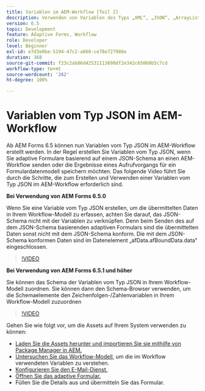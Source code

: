 ```yaml
---
title: Variablen im AEM-Workflow [Teil 2]
description: Verwenden von Variablen des Typs „XML“, „JSON“, „ArrayList“ und „Document“ in einem AEM-Workflow
version: 6.5
topic: Development
feature: Adaptive Forms, Workflow
role: Developer
level: Beginner
exl-id: e7d3e0be-5194-47c2-a668-ce78e727986e
duration: 368
source-git-commit: f23c2ab86d42531113690df2e342c65060b5c7cd
workflow-type: tm+mt
source-wordcount: '262'
ht-degree: 100%

---
```


# Variablen vom Typ JSON im AEM-Workflow

Ab AEM Forms 6.5 können nun Variablen vom Typ JSON im AEM-Workflow erstellt werden. In der Regel erstellen Sie Variablen vom Typ JSON, wenn Sie adaptive Formulare basierend auf einem JSON-Schema an einen AEM-Workflow senden oder die Ergebnisse eines Aufrufvorgangs für ein Formulardatenmodell speichern möchten. Das folgende Video führt Sie durch die Schritte, die zum Erstellen und Verwenden einer Variablen vom Typ JSON im AEM-Workflow erforderlich sind.

**Bei Verwendung von AEM Forms 6.5.0**

Wenn Sie eine Variable vom Typ JSON erstellen, um die übermittelten Daten in Ihrem Workflow-Modell zu erfassen, achten Sie darauf, das JSON-Schema nicht mit der Variablen zu verknüpfen. Denn beim Senden des auf dem JSON-Schema basierenden adaptiven Formulars sind die übermittelten Daten sonst nicht mit dem JSON-Schema konform. Die mit dem JSON-Schema konformen Daten sind im Datenelement „afData.afBoundData.data“ eingeschlossen.

>[!VIDEO](https://video.tv.adobe.com/v/26444?quality=12&learn=on)


**Bei Verwendung von AEM Forms 6.5.1 und höher**

Sie können das Schema der Variablen vom Typ JSON in Ihrem Workflow-Modell zuordnen. Sie können dann den Schema-Browser verwenden, um die Schemaelemente den Zeichenfolgen-/Zahlenvariablen in Ihrem Workflow-Modell zuzuordnen

>[!VIDEO](https://video.tv.adobe.com/v/28097?quality=12&learn=on)

Gehen Sie wie folgt vor, um die Assets auf Ihrem System verwenden zu können:

* [Laden Sie die Assets herunter und importieren Sie sie mithilfe von Package Manager in AEM.](assets/jsonandstringvariable.zip)
* [Untersuchen Sie das Workflow-Modell](http://localhost:4502/editor.html/conf/global/settings/workflow/models/jsonvariable.html), um die im Workflow verwendeten Variablen zu verstehen.
* [Konfigurieren Sie den E-Mail-Dienst.](https://helpx.adobe.com/de/experience-manager/6-5/sites/administering/using/notification.html#ConfiguringtheMailService)
* [Öffnen Sie das adaptive Formular.](http://localhost:4502/content/dam/formsanddocuments/afbasedonjson/jcr:content?wcmmode=disabled)
* Füllen Sie die Details aus und übermitteln Sie das Formular.
